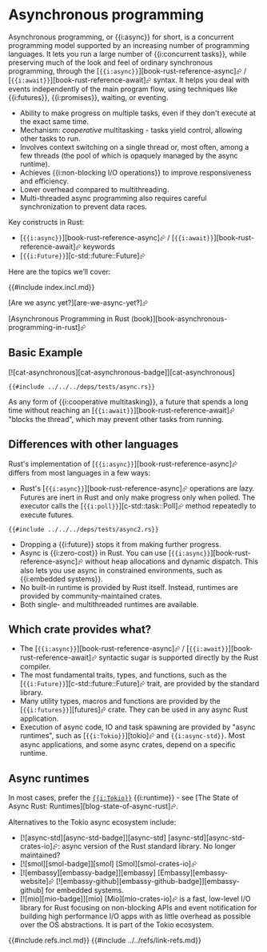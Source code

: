 # Asynchronous programming

Asynchronous programming, or {{i:async}} for short, is a concurrent programming model supported by an increasing number of programming languages. It lets you run a large number of {{i:concurrent tasks}}, while preserving much of the look and feel of ordinary synchronous programming, through the [`{{i:async}}`][book-rust-reference-async]⮳ / [`{{i:await}}`][book-rust-reference-await]⮳ syntax. It helps you deal with events independently of the main program flow, using techniques like {{i:futures}}, {{i:promises}}, waiting, or eventing.

- Ability to make progress on multiple tasks, even if they don't execute at the exact same time.
- Mechanism: _cooperative_ multitasking - tasks yield control, allowing other tasks to run.
- Involves context switching on a single thread or, most often, among a few threads (the pool of which is opaquely managed by the async runtime).
- Achieves {{i:non-blocking I/O operations}} to improve responsiveness and efficiency.
- Lower overhead compared to multithreading.
- Multi-threaded async programming also requires careful synchronization to prevent data races.

Key constructs in Rust:

- [`{{i:async}}`][book-rust-reference-async]⮳ / [`{{i:await}}`][book-rust-reference-await]⮳ keywords
- [`{{i:Future}}`][c-std::future::Future]⮳

Here are the topics we’ll cover:

{{#include index.incl.md}}

[Are we async yet?][are-we-async-yet?]⮳

[Asynchronous Programming in Rust (book)][book-asynchronous-programming-in-rust]⮳

## Basic Example

[![cat-asynchronous][cat-asynchronous-badge]][cat-asynchronous]

```rust,editable,mdbook-runnable
{{#include ../../../deps/tests/async.rs}}
```

As any form of {{i:cooperative multitasking}}, a future that spends a long time without reaching an [`{{i:await}}`][book-rust-reference-await]⮳ "blocks the thread", which may prevent other tasks from running.

## Differences with other languages

Rust's implementation of [`{{i:async}}`][book-rust-reference-async]⮳ differs from most languages in a few ways:

- Rust's [`{{i:async}}`][book-rust-reference-async]⮳ operations are lazy. Futures are inert in Rust and only make progress only when polled. The executor calls the [`{{i:poll}}`][c-std::task::Poll]⮳ method repeatedly to execute futures.

```rust,editable,mdbook-runnable
{{#include ../../../deps/tests/async2.rs}}
```

- Dropping a {{i:future}} stops it from making further progress.
- Async is {{i:zero-cost}} in Rust. You can use [`{{i:async}}`][book-rust-reference-async]⮳ without heap allocations and dynamic dispatch. This also lets you use async in constrained environments, such as {{i:embedded systems}}.
- No built-in runtime is provided by Rust itself. Instead, runtimes are provided by community-maintained crates.
- Both single- and multithreaded runtimes are available.

## Which crate provides what?

- The [`{{i:async}}`][book-rust-reference-async]⮳ / [`{{i:await}}`][book-rust-reference-await]⮳ syntactic sugar is supported directly by the Rust compiler.
- The most fundamental traits, types, and functions, such as the [`{{i:Future}}`][c-std::future::Future]⮳ trait, are provided by the standard library.
- Many utility types, macros and functions are provided by the [`{{i:futures}}`][futures]⮳ crate. They can be used in any async Rust application.
- Execution of async code, IO and task spawning are provided by "async runtimes", such as [`{{i:Tokio}}`][tokio]⮳ and `{{i:async-std}}`. Most async applications, and some async crates, depend on a specific runtime.

## Async runtimes

In most cases, prefer the [`{{i:Tokio}}`](tokio.md) {{i:runtime}} - see [The State of Async Rust: Runtimes][blog-state-of-async-rust]⮳.

Alternatives to the Tokio async ecosystem include:

- [![async-std][async-std-badge]][async-std]  [async-std][async-std-crates-io]⮳: async version of the Rust standard library. No longer maintained?
- [![smol][smol-badge]][smol]  [Smol][smol-crates-io]⮳
- [![embassy][embassy-badge]][embassy]  [Embassy][embassy-website]⮳ [![embassy-github][embassy-github-badge]][embassy-github] for embedded systems.
- [![mio][mio-badge]][mio]  [Mio][mio-crates-io]⮳ is a fast, low-level I/O library for Rust focusing on non-blocking APIs and event notification for building high performance I/O apps with as little overhead as possible over the OS abstractions. It is part of the Tokio ecosystem.

{{#include refs.incl.md}}
{{#include ../../refs/link-refs.md}}
